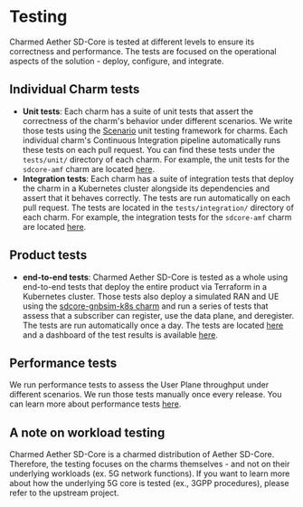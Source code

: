 # Testing

Charmed Aether SD-Core is tested at different levels to ensure its correctness and performance. The tests are focused on the operational aspects of the solution - deploy, configure, and integrate.

## Individual Charm tests

- **Unit tests**: Each charm has a suite of unit tests that assert the correctness of the charm's behavior under different scenarios. We write those tests using the [Scenario](https://github.com/canonical/ops-scenario) unit testing framework for charms. Each individual charm's Continuous Integration pipeline automatically runs these tests on each pull request. You can find these tests under the `tests/unit/` directory of each charm. For example, the unit tests for the `sdcore-amf` charm are located [here](https://github.com/canonical/sdcore-amf-k8s-operator/tree/main/tests/unit).
- **Integration tests**: Each charm has a suite of integration tests that deploy the charm in a Kubernetes cluster alongside its dependencies and assert that it behaves correctly. The tests are run automatically on each pull request. The tests are located in the `tests/integration/` directory of each charm. For example, the integration tests for the `sdcore-amf` charm are located [here](https://github.com/canonical/sdcore-amf-k8s-operator/tree/main/tests/integration).

## Product tests

- **end-to-end tests**: Charmed Aether SD-Core is tested as a whole using end-to-end tests that deploy the entire product via Terraform in a Kubernetes cluster. Those tests also deploy a simulated RAN and UE using the [sdcore-gnbsim-k8s charm](https://github.com/canonical/sdcore-gnbsim-k8s-operator/) and run a series of tests that assess that a subscriber can register, use the data plane, and deregister. The tests are run automatically once a day. The tests are located [here](https://github.com/canonical/sdcore-tests) and a dashboard of the test results is available [here]( https://canonical.github.io/sdcore-tests/).

## Performance tests

We run performance tests to assess the User Plane throughput under different scenarios. We run those tests manually once every release. You can learn more about performance tests [here](performance.md).

## A note on workload testing

Charmed Aether SD-Core is a charmed distribution of Aether SD-Core. Therefore, the testing focuses on the charms themselves - and not on their underlying workloads (ex. 5G network functions). If you want to learn more about how the underlying 5G core is tested (ex., 3GPP procedures), please refer to the upstream project.
